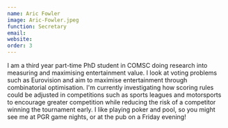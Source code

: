 ```yaml
---
name: Aric Fowler
image: Aric-Fowler.jpeg
function: Secretary
email:
website:
order: 3
---
```


I am a third year part-time PhD student in COMSC doing research into measuring and maximising entertainment value. I look at voting problems such as Eurovision and aim to maximise entertainment through combinatorial optimisation. I'm currently investigating how scoring rules could be adjusted in competitions such as sports leagues and motorsports to encourage greater competition while reducing the risk of a competitor winning the tournament early. I like playing poker and pool, so you might see me at PGR game nights, or at the pub on a Friday evening!